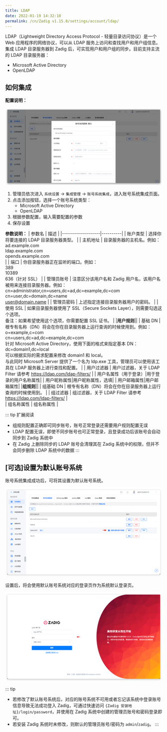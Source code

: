 ```yaml
---
title: LDAP
date: 2022-01-19 14:32:18
permalink: /cn/Zadig v1.15.0/settings/account/ldap/
---
```


LDAP（Lightweight Directory Access Protocol - 轻量目录访问协议）是一个 Web 应用程序的网络协议，可以从 LDAP 服务上访问和查找用户和用户组信息。
集成 LDAP 目录服务器到 Zadig 后，可实现用户和用户组的同步。目前支持主流的 LDAP 目录服务器：

- Microsoft Active Directory
- OpenLDAP

## 如何集成

**配置说明：**

![ad](../_images/user_account_ad.png)

1. 管理员依次进入 `系统设置` -> `集成管理` -> `账号系统集成`，进入账号系统集成页面。
2. 点击添加按钮，选择一个账号系统类型：
    - Microsoft Active Directory
    - OpenLDAP
3. 根据参数配置，输入需要配置的参数
4. 保存设置

**参数说明：**
| 参数名             | 描述 |
|-------------------|----------|
| 账户类型           | 选择你将要连接的 LDAP 目录服务器类型。  |
| 主机地址            | 目录服务器的主机名。例如：<br> ad.example.com<br> ldap.example.com<br> opends.example.com<br> |
| 端口               | 你目录服务器正在监听的端口。例如： <br> 389<br> 10389 <br> 636（针对 SSL） |
| 管理员账号            | 注意区分该用户名和 Zadig 用户名，该用户名被用来连接目录服务器。例如：<br> cn=administrator,cn=users,dc=ad,dc=example,dc=com <br> cn=user,dc=domain,dc=name <br> user@domain.name |
| 管理员密码               | 上述指定连接目录服务器用户的密码。 |
| 使用 SSL           | 如果目录服务器使用了 SSL（Secure Sockets Layer），则需要勾选这个选项。<br> 备注：如果希望使用这个选项，你需要配置 SSL 证书。  |
|**用户规则**||
| 基础 DN | 根专有名称（DN）将会在你在目录服务器上运行查询的时候使用到。例如：<br> o=example,c=com <br> cn=users,dc=ad,dc=example,dc=com<br> 针对 Microsoft Active Directory，使用下面的格式来指定基本 DN：<br> dc=domain1,dc=local <br> 可以根据实际的需求配置来修改 domain1 和 local。<br> 与此同时 Microsoft Server 提供了一个名为 ldp.exe 工具，管理员可以使用该工具在 LDAP 服务器上进行查找和配置。 |
| 用户过滤器         | 用户过滤器，关于 LDAP Filter 请参考 https://ldap.com/ldap-filters/  |
| 用户名属性（用于登录）|用于登录的用户名称属性|
| 用户昵称属性|用户昵称属性，选填|
| 用户邮箱属性|用户邮箱属性|
|**组规则**||
| 组基础 DN | 根专有名称（DN）将会在你在目录服务器上运行查询的时候使用到。 |
| 组过滤器   | 组过滤器，关于 LDAP Filter 请参考  https://ldap.com/ldap-filters/  |  
| 组名称属性 | 组名称属性 |

::: tip 扩展阅读
- 组规则配置正确即可同步账号，账号正常登录还需要用户规则配置无误
- LDAP 配置无误，即使不同步账号也可正常登录，且登录成功后该账号会自动同步到 Zadig 系统中
- 在 Zadig 上删除同步的 LDAP 账号会清理其在 Zadig 系统中的权限，但并不会同步删除 LDAP 系统中的数据
:::

## [可选]设置为默认账号系统
账号系统集成成功后，可将其设置为默认账号系统。

![default_user_system](../_images/default_user_system.png)

设置后，将会使用默认账号系统对应的登录页作为系统默认登录页。

![default_login_page](../_images/default_login_page.png)

::: tip
- 若修改了默认账号系统后，对应的账号系统不可用或者忘记该系统中登录账号信息导致无法成功登入 Zadig，可通过快速访问 `{Zadig 安装地址}/login/password`，并使用在 Zadig 系统中创建的管理员账号和密码登录即可。
- 若安装 Zadig 系统时未修改，则默认的管理员账号/密码为 `admin`/`zadig`。
:::

